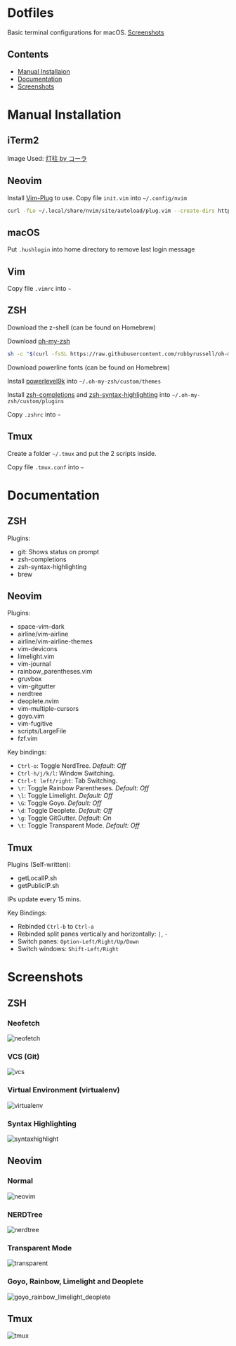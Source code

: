 # Dotfiles
Basic terminal configurations for macOS. [Screenshots](#screenshots)

## Contents
- [Manual Installaion](#manual-installation)
- [Documentation](#documentation)
- [Screenshots](#screenshots)

# Manual Installation

## iTerm2
Image Used: [灯柱 by コーラ](https://www.pixiv.net/member_illust.php?mode=medium&illust_id=39759178)

## Neovim
Install [Vim-Plug](https://github.com/junegunn/vim-plug) to use. Copy file `init.vim` into `~/.config/nvim`

```bash
curl -fLo ~/.local/share/nvim/site/autoload/plug.vim --create-dirs https://raw.githubusercontent.com/junegunn/vim-plug/master/plug.vim
```

## macOS
Put `.hushlogin` into home directory to remove last login message

## Vim
Copy file `.vimrc` into `~`

## ZSH
Download the z-shell (can be found on Homebrew)

Download [oh-my-zsh](https://github.com/robbyrussell/oh-my-zsh)

```bash
sh -c "$(curl -fsSL https://raw.githubusercontent.com/robbyrussell/oh-my-zsh/master/tools/install.sh)"
```

Download powerline fonts (can be found on Homebrew)

Install [powerlevel9k](https://github.com/bhilburn/powerlevel9k) into `~/.oh-my-zsh/custom/themes`

Install [zsh-completions](https://github.com/zsh-users/zsh-completions) and [zsh-syntax-highlighting](https://github.com/zsh-users/zsh-syntax-highlighting) into `~/.oh-my-zsh/custom/plugins`

Copy `.zshrc` into `~`

## Tmux
Create a folder `~/.tmux` and put the 2 scripts inside.

Copy file `.tmux.conf` into `~`

# Documentation
## ZSH
Plugins:
- git: Shows status on prompt
- zsh-completions
- zsh-syntax-highlighting
- brew

## Neovim
Plugins:
- space-vim-dark
- airline/vim-airline
- airline/vim-airline-themes
- vim-devicons
- limelight.vim
- vim-journal
- rainbow\_parentheses.vim
- gruvbox
- vim-gitgutter
- nerdtree
- deoplete.nvim 
- vim-multiple-cursors
- goyo.vim
- vim-fugitive
- scripts/LargeFile
- fzf.vim

Key bindings:
- `Ctrl-o`: Toggle NerdTree. _Default: Off_
- `Ctrl-h/j/k/l`: Window Switching.
- `Ctrl-t left/right`: Tab Switching.
- `\r`: Toggle Rainbow Parentheses. _Default: Off_
- `\l`: Toggle Limelight. _Default: Off_
- `\G`: Toggle Goyo. _Default: Off_
- `\d`: Toggle Deoplete. _Default: Off_
- `\g`: Toggle GitGutter. _Default: On_
- `\t`: Toggle Transparent Mode. _Default: Off_

## Tmux
Plugins (Self-written):
- getLocalIP.sh
- getPublicIP.sh

IPs update every 15 mins.

Key Bindings:
- Rebinded `Ctrl-b` to `Ctrl-a`
- Rebinded split panes vertically and horizontally: `|`, `-`
- Switch panes: `Option-Left/Right/Up/Down`
- Switch windows: `Shift-Left/Right`

# Screenshots

## ZSH

### Neofetch
![neofetch](screenshots/neofetch.png)

### VCS (Git)
![vcs](screenshots/vcs.png)

### Virtual Environment (virtualenv)
![virtualenv](screenshots/virtualenv.png)

### Syntax Highlighting
![syntaxhighlight](screenshots/syntaxhighlight.png)

## Neovim

### Normal
![neovim](screenshots/neovim.png)

### NERDTree
![nerdtree](screenshots/nerdtree.png)

### Transparent Mode
![transparent](screenshots/transparent.png)

### Goyo, Rainbow, Limelight and Deoplete
![goyo_rainbow_limelight_deoplete](screenshots/goyo_rainbow_limelight_deoplete.png)

## Tmux
![tmux](screenshots/tmux.png)
